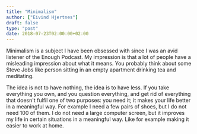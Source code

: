 ```yaml
---
title: "Minimalism"
author: ["Eivind Hjertnes"]
draft: false
type: "post"
date: 2018-07-23T02:00:00+02:00
---
```


Minimalism is a subject I have been obsessed with since I was an avid
listener of the Enough Podcast. My impression is that a lot of people
have a misleading impression about what it means. You probably think
about some Steve Jobs like person sitting in an empty apartment drinking
tea and meditating.

The idea is not to have nothing, the idea is to have less. If you take
everything you own, and you question everything, and get rid of
everything that doesn't fulfil one of two purposes: you need it; it
makes your life better in a meaningful way. For example I need a few
pairs of shoes, but I do not need 100 of them. I do not need a large
computer screen, but it improves my life in certain situations in a
meaningful way. Like for example making it easier to work at home.
